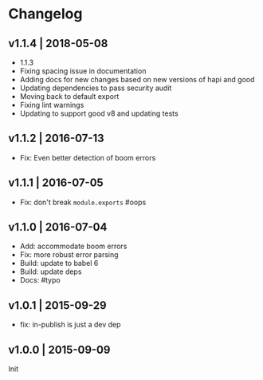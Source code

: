 # Changelog

## v1.1.4 | 2018-05-08
* 1.1.3
* Fixing spacing issue in documentation
* Adding docs for new changes based on new versions of hapi and good
* Updating dependencies to pass security audit
* Moving back to default export
* Fixing lint warnings
* Updating to support good v8 and updating tests

## v1.1.2 | 2016-07-13
* Fix: Even better detection of boom errors

## v1.1.1 | 2016-07-05
* Fix: don't break `module.exports` #oops

## v1.1.0 | 2016-07-04
* Add: accommodate boom errors
* Fix: more robust error parsing
* Build: update to babel 6
* Build: update deps
* Docs: #typo

## v1.0.1 | 2015-09-29
* fix: in-publish is just a dev dep

## v1.0.0 | 2015-09-09
Init







